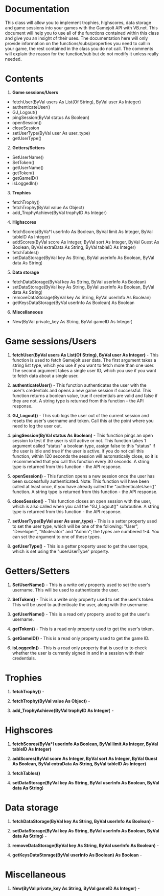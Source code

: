 Documentation
=============
This class will allow you to implement trophies, highscores, data storage and game sessions into your games with the 
Gamejolt API with VB.net. This document will help you to use all of the functions contained within this class and give you an insight of their uses. The documentation here will only provide information on the functions/subs/properties you need to call in your game, the rest contained in the class you do not call. The comments will explain the reason for the function/sub but do not modify it unless really needed.

Contents
=============
1. **Game sessions/Users**
  - fetchUser(ByVal users As List(Of String), ByVal user As Integer)
  - authenticateUser()
  - GJ_Logout()
  - pingSession(ByVal status As Boolean)
  - openSession()
  - closeSession
  - setUserType(ByVal user As user_type)
  - getUserType()

2. **Getters/Setters**
  - SetUserName()
  - SetToken()  
  - getUserName()
  - getToken()
  - getGameID()
  - isLoggedIn()

3. **Trophies**
  - fetchTrophy()
  - fetchTrophy(ByVal value As Object)
  - add_TrophyAchieve(ByVal trophyID As Integer)

4. **Highscores**
  - fetchScores(ByVa*l userInfo As Boolean, ByVal limit As Integer, ByVal tableID As Integer)
  - addScores(ByVal score As Integer, ByVal sort As Integer, ByVal Guest As Boolean, ByVal extraData As String, ByVal     tableID As Integer)
  - fetchTables()
  - setDataStorage(ByVal key As String, ByVal userInfo As Boolean, ByVal data As String)

5. **Data storage**
  - fetchDataStorage(ByVal key As String, ByVal userInfo As Boolean)
  - setDataStorage(ByVal key As String, ByVal userInfo As Boolean, ByVal data As String)
  - removeDataStorage(ByVal key As String, ByVal userInfo As Boolean)
  - getKeysDataStorage(ByVal userInfo As Boolean) As Boolean

6. **Miscellaneous**
  - New(ByVal private_key As String, ByVal gameID As Integer)

Game sessions/Users
=============
1. **fetchUser(ByVal users As List(Of String), ByVal user As Integer)** -
This function is used to fetch Gamejolt user data. The first argument takes a string list type, which you use if you want to fetch more than one user. The second argument takes a single user ID, which you use if you want to fetch data about a single user.

2. **authenticateUser()** -
This function authenticates the user with the user's credentials and opens a new game session if successful. This function returns a  boolean value,  true if credentials are valid and false if they are not. A string type is returned from this function - the API response.


3. **GJ_Logout()** -
This sub logs the user out of the current session and resets the user's username and token. Call this at the point where you need to log the user out.

4. **pingSession(ByVal status As Boolean)** -
This function pings an open session to test if the user is still active or not. This function takes 1 argument called "status" a boolean type, assign false to this "status" if the user is idle and true if the user is active.
If you do not call this function, within 120 seconds the session will automatically close, so it is recommended that you call this function every 30 seconds. A string type is returned from this function - the API response.

5. **openSession()** -
This function opens a new session once the user has been successfully authenticated. Note: This function will have been called at least once, if you have already called the "authenticateUser()" function. A string type is returned from this function - the API response.

6. **closeSession()** -
This function closes an open session with the user, which is also called when you call the "GJ_Logout()" subroutine. A string type is returned from this function - the API response. 

7. **setUserType(ByVal user As user_type)** -
This is a setter property used to set the user type, which will be one of the following: "User", "Developer", "Moderator" and "Admin"; the types are numbered 1-4. You can set the argument to one of these types.

8. **getUserType()** -
This is a getter property used to get the user type, which is set using the "userUserType" property.

Getters/Setters
=============
1. **SetUserName()** -
This is a write only property used to set the user's username. This will be used to authenticate the user. 

2. **SetToken()** - 
This is a write only property used to set the user's token. This will be used to authenticate the user, along with the username. 

3. **getUserName()** -
This is a read only property used to get the user's username.

4. **getToken()** -
This is a read only property used to get the user's token.

5. **getGameID()** -
This is a read only property used to get the game ID.

6. **isLoggedIn()** -
This is a read only property that is used to to check whether the user is currently signed in and in a session with their credentials.

Trophies
=============
1. **fetchTrophy()** -

2. **fetchTrophy(ByVal value As Object)** -

3. **add_TrophyAchieve(ByVal trophyID As Integer)** -

Highscores
=============
1. **fetchScores(ByVa*l userInfo As Boolean, ByVal limit As Integer, ByVal tableID As Integer)**

2. **addScores(ByVal score As Integer, ByVal sort As Integer, ByVal Guest As Boolean, ByVal extraData As String, ByVal tableID As Integer)**

3. **fetchTables()**

4. **setDataStorage(ByVal key As String, ByVal userInfo As Boolean, ByVal data As String)**

Data storage
=============
1. **fetchDataStorage(ByVal key As String, ByVal userInfo As Boolean)** -

2. **setDataStorage(ByVal key As String, ByVal userInfo As Boolean, ByVal data As String)** -

3. **removeDataStorage(ByVal key As String, ByVal userInfo As Boolean)** -

4. **getKeysDataStorage(ByVal userInfo As Boolean) As Boolean** -

Miscellaneous
=============
1. **New(ByVal private_key As String, ByVal gameID As Integer)** -
